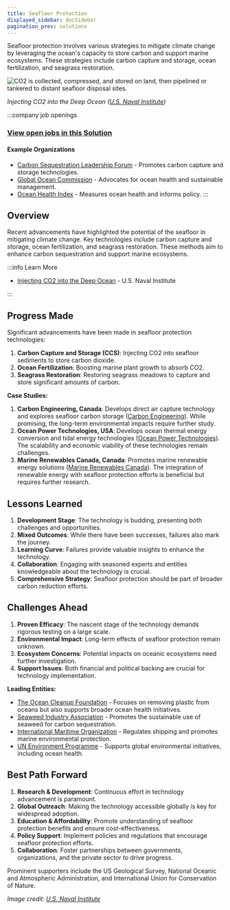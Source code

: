 ```yaml
---
title: Seafloor Protection
displayed_sidebar: docSidebar
pagination_prev: solutions
---
```


Seafloor protection involves various strategies to mitigate climate change by leveraging the ocean's capacity to store carbon and support marine ecosystems. These strategies include carbon capture and storage, ocean fertilization, and seagrass restoration.

![CO2 is collected, compressed, and stored on land, then pipelined or tankered to distant seafloor disposal sites.](/../static/img/seafloor-protection.jpg)

*Injecting CO2 into the Deep Ocean ([U.S. Naval Institute](https://www.usni.org/magazines/proceedings/2021/july/burial-sea-injecting-co2-deep-ocean))*

:::company job openings
### [View open jobs in this Solution](https://climatebase.org/jobs?l=&q=&drawdown_solutions=Seafloor+Protection)
#### Example Organizations
- [Carbon Sequestration Leadership Forum](https://www.cslforum.org) - Promotes carbon capture and storage technologies.
- [Global Ocean Commission](http://www.globaloceancommission.org) - Advocates for ocean health and sustainable management.
- [Ocean Health Index](http://www.oceanhealthindex.org) - Measures ocean health and informs policy.
:::

## Overview

Recent advancements have highlighted the potential of the seafloor in mitigating climate change. Key technologies include carbon capture and storage, ocean fertilization, and seagrass restoration. These methods aim to enhance carbon sequestration and support marine ecosystems.

:::info Learn More
- [Injecting CO2 into the Deep Ocean](https://www.usni.org/magazines/proceedings/2021/july/burial-sea-injecting-co2-deep-ocean) - U.S. Naval Institute
<!-- - [Carbon Offset Explained - Part 2](https://climatedrift.substack.com/p/carbon-offset-explained-part-2) - Climate Drift -->
:::

## Progress Made

Significant advancements have been made in seafloor protection technologies:

1. **Carbon Capture and Storage (CCS)**: Injecting CO2 into seafloor sediments to store carbon dioxide.
2. **Ocean Fertilization**: Boosting marine plant growth to absorb CO2.
3. **Seagrass Restoration**: Restoring seagrass meadows to capture and store significant amounts of carbon.

**Case Studies:**
1. **Carbon Engineering, Canada**: Develops direct air capture technology and explores seafloor carbon storage ([Carbon Engineering](https://carbonengineering.com)). While promising, the long-term environmental impacts require further study.
2. **Ocean Power Technologies, USA**: Develops ocean thermal energy conversion and tidal energy technologies ([Ocean Power Technologies](https://oceanpowertechnologies.com)). The scalability and economic viability of these technologies remain challenges.
3. **Marine Renewables Canada, Canada**: Promotes marine renewable energy solutions ([Marine Renewables Canada](https://www.marinerenewables.ca)). The integration of renewable energy with seafloor protection efforts is beneficial but requires further research.

## Lessons Learned

1. **Development Stage**: The technology is budding, presenting both challenges and opportunities.
2. **Mixed Outcomes**: While there have been successes, failures also mark the journey.
3. **Learning Curve**: Failures provide valuable insights to enhance the technology.
4. **Collaboration**: Engaging with seasoned experts and entities knowledgeable about the technology is crucial.
5. **Comprehensive Strategy**: Seafloor protection should be part of broader carbon reduction efforts.

## Challenges Ahead

1. **Proven Efficacy**: The nascent stage of the technology demands rigorous testing on a large scale.
2. **Environmental Impact**: Long-term effects of seafloor protection remain unknown.
3. **Ecosystem Concerns**: Potential impacts on oceanic ecosystems need further investigation.
4. **Support Issues**: Both financial and political backing are crucial for technology implementation.

**Leading Entities:**
- [The Ocean Cleanup Foundation](https://theoceancleanup.com) - Focuses on removing plastic from oceans but also supports broader ocean health initiatives.
- [Seaweed Industry Association](https://www.seaweedindustry.com) - Promotes the sustainable use of seaweed for carbon sequestration.
- [International Maritime Organization](https://www.imo.org) - Regulates shipping and promotes marine environmental protection.
- [UN Environment Programme](https://www.unep.org) - Supports global environmental initiatives, including ocean health.

## Best Path Forward

1. **Research & Development**: Continuous effort in technology advancement is paramount.
2. **Global Outreach**: Making the technology accessible globally is key for widespread adoption.
3. **Education & Affordability**: Promote understanding of seafloor protection benefits and ensure cost-effectiveness.
4. **Policy Support**: Implement policies and regulations that encourage seafloor protection efforts.
5. **Collaboration**: Foster partnerships between governments, organizations, and the private sector to drive progress.

Prominent supporters include the US Geological Survey, National Oceanic and Atmospheric Administration, and International Union for Conservation of Nature.

*Image credit: [U.S. Naval Institute](https://www.usni.org/magazines/proceedings/2021/july/burial-sea-injecting-co2-deep-ocean)*
